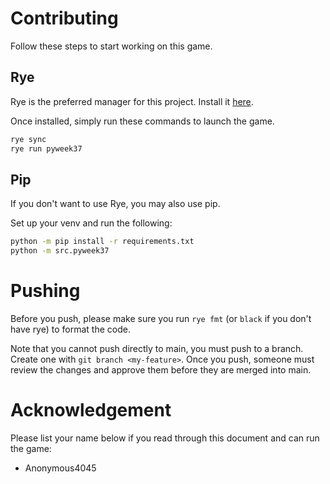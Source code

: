 # Contributing
Follow these steps to start working on this game.

## Rye
Rye is the preferred manager for this project. Install it [here](https://rye-up.com/guide/installation/).

Once installed, simply run these commands to launch the game.
```bash
rye sync
rye run pyweek37
```

## Pip
If you don't want to use Rye, you may also use pip.

Set up your venv and run the following:
```bash
python -m pip install -r requirements.txt
python -m src.pyweek37
```

# Pushing
Before you push, please make sure you run `rye fmt` (or `black` if you don't have rye) to format the code.

Note that you cannot push directly to main, you must push to a branch. Create one with `git branch <my-feature>`.
Once you push, someone must review the changes and approve them before they are merged into main.

# Acknowledgement
Please list your name below if you read through this document and can run the game:
- Anonymous4045
